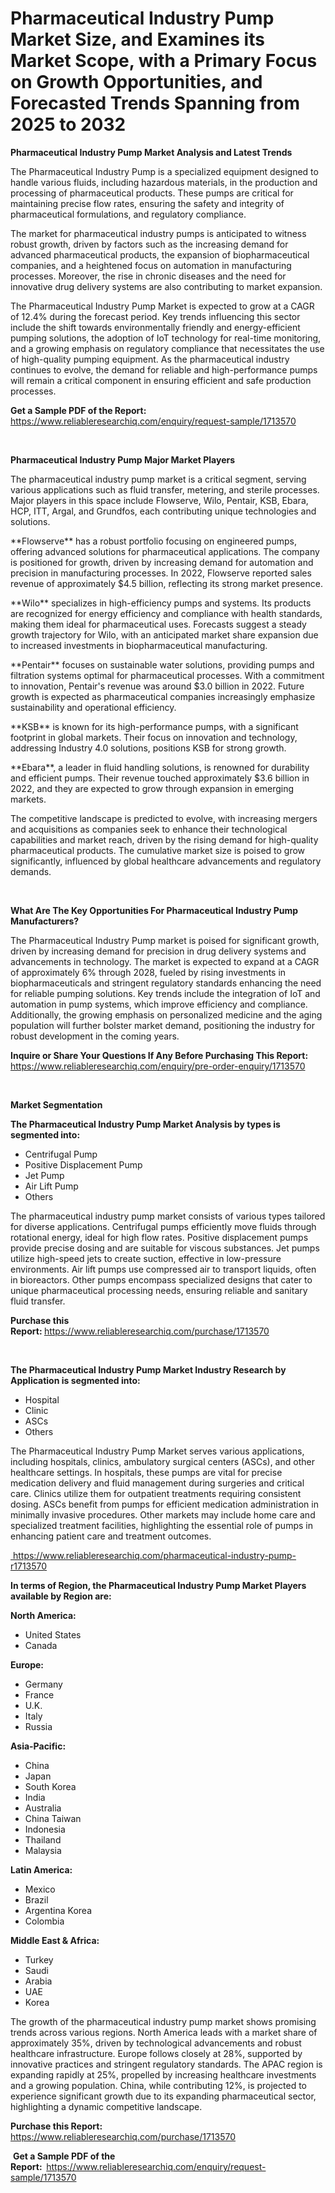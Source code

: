 <p><h1>Pharmaceutical Industry Pump Market Size, and Examines its Market Scope, with a Primary Focus on Growth Opportunities, and Forecasted Trends Spanning from 2025 to 2032</h1></p><p><strong>Pharmaceutical Industry Pump Market Analysis and Latest Trends</strong></p>
<p><p>The Pharmaceutical Industry Pump is a specialized equipment designed to handle various fluids, including hazardous materials, in the production and processing of pharmaceutical products. These pumps are critical for maintaining precise flow rates, ensuring the safety and integrity of pharmaceutical formulations, and regulatory compliance.</p><p>The market for pharmaceutical industry pumps is anticipated to witness robust growth, driven by factors such as the increasing demand for advanced pharmaceutical products, the expansion of biopharmaceutical companies, and a heightened focus on automation in manufacturing processes. Moreover, the rise in chronic diseases and the need for innovative drug delivery systems are also contributing to market expansion.</p><p>The Pharmaceutical Industry Pump Market is expected to grow at a CAGR of 12.4% during the forecast period. Key trends influencing this sector include the shift towards environmentally friendly and energy-efficient pumping solutions, the adoption of IoT technology for real-time monitoring, and a growing emphasis on regulatory compliance that necessitates the use of high-quality pumping equipment. As the pharmaceutical industry continues to evolve, the demand for reliable and high-performance pumps will remain a critical component in ensuring efficient and safe production processes.</p></p>
<p><strong>Get a Sample PDF of the Report:&nbsp;</strong> <a href="https://www.reliableresearchiq.com/enquiry/request-sample/1713570?utm_campaign=2730&utm_medium=2&utm_source=Github&utm_content=ia&utm_term=13042025&utm_id=pharmaceutical-industry-pump">https://www.reliableresearchiq.com/enquiry/request-sample/1713570</a></p>
<p>&nbsp;</p>
<p><strong>Pharmaceutical Industry Pump Major Market Players</strong></p>
<p><p>The pharmaceutical industry pump market is a critical segment, serving various applications such as fluid transfer, metering, and sterile processes. Major players in this space include Flowserve, Wilo, Pentair, KSB, Ebara, HCP, ITT, Argal, and Grundfos, each contributing unique technologies and solutions.</p><p>**Flowserve** has a robust portfolio focusing on engineered pumps, offering advanced solutions for pharmaceutical applications. The company is positioned for growth, driven by increasing demand for automation and precision in manufacturing processes. In 2022, Flowserve reported sales revenue of approximately $4.5 billion, reflecting its strong market presence.</p><p>**Wilo** specializes in high-efficiency pumps and systems. Its products are recognized for energy efficiency and compliance with health standards, making them ideal for pharmaceutical uses. Forecasts suggest a steady growth trajectory for Wilo, with an anticipated market share expansion due to increased investments in biopharmaceutical manufacturing.</p><p>**Pentair** focuses on sustainable water solutions, providing pumps and filtration systems optimal for pharmaceutical processes. With a commitment to innovation, Pentair's revenue was around $3.0 billion in 2022. Future growth is expected as pharmaceutical companies increasingly emphasize sustainability and operational efficiency.</p><p>**KSB** is known for its high-performance pumps, with a significant footprint in global markets. Their focus on innovation and technology, addressing Industry 4.0 solutions, positions KSB for strong growth. </p><p>**Ebara**, a leader in fluid handling solutions, is renowned for durability and efficient pumps. Their revenue touched approximately $3.6 billion in 2022, and they are expected to grow through expansion in emerging markets.</p><p>The competitive landscape is predicted to evolve, with increasing mergers and acquisitions as companies seek to enhance their technological capabilities and market reach, driven by the rising demand for high-quality pharmaceutical products. The cumulative market size is poised to grow significantly, influenced by global healthcare advancements and regulatory demands.</p></p>
<p>&nbsp;</p>
<p><strong>What Are The Key Opportunities For Pharmaceutical Industry Pump Manufacturers?</strong></p>
<p><p>The Pharmaceutical Industry Pump market is poised for significant growth, driven by increasing demand for precision in drug delivery systems and advancements in technology. The market is expected to expand at a CAGR of approximately 6% through 2028, fueled by rising investments in biopharmaceuticals and stringent regulatory standards enhancing the need for reliable pumping solutions. Key trends include the integration of IoT and automation in pump systems, which improve efficiency and compliance. Additionally, the growing emphasis on personalized medicine and the aging population will further bolster market demand, positioning the industry for robust development in the coming years.</p></p>
<p><strong>Inquire or Share Your Questions If Any Before Purchasing This Report:</strong> <a href="https://www.reliableresearchiq.com/enquiry/pre-order-enquiry/1713570?utm_campaign=2730&utm_medium=2&utm_source=Github&utm_content=ia&utm_term=13042025&utm_id=pharmaceutical-industry-pump">https://www.reliableresearchiq.com/enquiry/pre-order-enquiry/1713570</a></p>
<p>&nbsp;</p>
<p><strong>Market Segmentation</strong></p>
<p><strong>The Pharmaceutical Industry Pump Market Analysis by types is segmented into:</strong></p>
<p><ul><li>Centrifugal Pump</li><li>Positive Displacement Pump</li><li>Jet Pump</li><li>Air Lift Pump</li><li>Others</li></ul></p>
<p><p>The pharmaceutical industry pump market consists of various types tailored for diverse applications. Centrifugal pumps efficiently move fluids through rotational energy, ideal for high flow rates. Positive displacement pumps provide precise dosing and are suitable for viscous substances. Jet pumps utilize high-speed jets to create suction, effective in low-pressure environments. Air lift pumps use compressed air to transport liquids, often in bioreactors. Other pumps encompass specialized designs that cater to unique pharmaceutical processing needs, ensuring reliable and sanitary fluid transfer.</p></p>
<p><strong>Purchase this Report:&nbsp;</strong><a href="https://www.reliableresearchiq.com/purchase/1713570?utm_campaign=2730&utm_medium=2&utm_source=Github&utm_content=ia&utm_term=13042025&utm_id=pharmaceutical-industry-pump">https://www.reliableresearchiq.com/purchase/1713570</a></p>
<p>&nbsp;</p>
<p><strong>The Pharmaceutical Industry Pump Market Industry Research by Application is segmented into:</strong></p>
<p><ul><li>Hospital</li><li>Clinic</li><li>ASCs</li><li>Others</li></ul></p>
<p><p>The Pharmaceutical Industry Pump Market serves various applications, including hospitals, clinics, ambulatory surgical centers (ASCs), and other healthcare settings. In hospitals, these pumps are vital for precise medication delivery and fluid management during surgeries and critical care. Clinics utilize them for outpatient treatments requiring consistent dosing. ASCs benefit from pumps for efficient medication administration in minimally invasive procedures. Other markets may include home care and specialized treatment facilities, highlighting the essential role of pumps in enhancing patient care and treatment outcomes.</p></p>
<p><a href="https://www.reliableresearchiq.com/pharmaceutical-industry-pump-r1713570?utm_campaign=2730&utm_medium=2&utm_source=Github&utm_content=ia&utm_term=13042025&utm_id=pharmaceutical-industry-pump">&nbsp;https://www.reliableresearchiq.com/pharmaceutical-industry-pump-r1713570</a></p>
<p><strong>In terms of Region, the Pharmaceutical Industry Pump Market Players available by Region are:</strong></p>
<p>
    <p> <strong> North America: </strong>
        <ul>
            <li>United States</li>
            <li>Canada</li>
        </ul>
        </p> 
    <p> <strong> Europe: </strong>
        <ul>
            <li>Germany</li>
            <li>France</li>
            <li>U.K.</li>
            <li>Italy</li>
            <li>Russia</li>
        </ul>
        </p> 
    <p> <strong> Asia-Pacific: </strong>
        <ul>
            <li>China</li>
            <li>Japan</li>
            <li>South Korea</li>
            <li>India</li>
            <li>Australia</li>
            <li>China Taiwan</li>
            <li>Indonesia</li>
            <li>Thailand</li>
            <li>Malaysia</li>
        </ul>
        </p> 
    <p> <strong> Latin America: </strong>
        <ul>
            <li>Mexico</li>
            <li>Brazil</li>
            <li>Argentina Korea</li>
            <li>Colombia</li>
        </ul>
        </p> 
    <p> <strong> Middle East & Africa: </strong>
        <ul>
            <li>Turkey</li>
            <li>Saudi</li>
            <li>Arabia</li>
            <li>UAE</li>
            <li>Korea</li>
        </ul>
    </p>
    </p>
<p><p>The growth of the pharmaceutical industry pump market shows promising trends across various regions. North America leads with a market share of approximately 35%, driven by technological advancements and robust healthcare infrastructure. Europe follows closely at 28%, supported by innovative practices and stringent regulatory standards. The APAC region is expanding rapidly at 25%, propelled by increasing healthcare investments and a growing population. China, while contributing 12%, is projected to experience significant growth due to its expanding pharmaceutical sector, highlighting a dynamic competitive landscape.</p></p>
<p><strong>Purchase this Report: </strong><a href="https://www.reliableresearchiq.com/purchase/1713570?utm_campaign=2730&utm_medium=2&utm_source=Github&utm_content=ia&utm_term=13042025&utm_id=pharmaceutical-industry-pump">https://www.reliableresearchiq.com/purchase/1713570</a></p>
<p>&nbsp;<strong>Get a Sample PDF of the Report:&nbsp;&nbsp;</strong><a href="https://www.reliableresearchiq.com/enquiry/request-sample/1713570?utm_campaign=2730&utm_medium=2&utm_source=Github&utm_content=ia&utm_term=13042025&utm_id=pharmaceutical-industry-pump">https://www.reliableresearchiq.com/enquiry/request-sample/1713570</a></p>
<p><strong></strong></p>
<p><p></p><p></p><p></p></p>